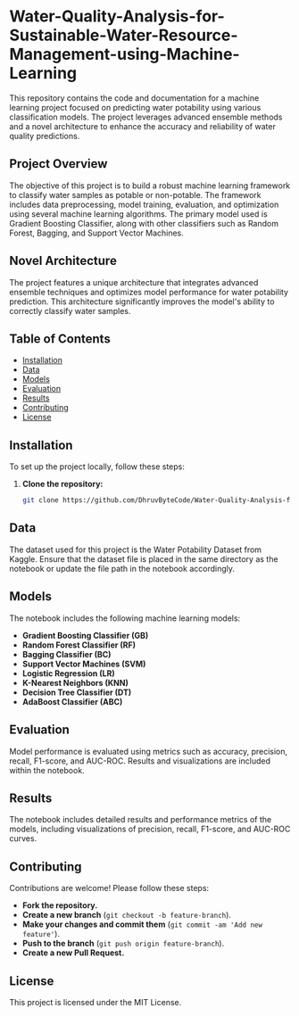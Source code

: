 # Water-Quality-Analysis-for-Sustainable-Water-Resource-Management-using-Machine-Learning
This repository contains the code and documentation for a machine learning project focused on predicting water potability using various classification models. The project leverages advanced ensemble methods and a novel architecture to enhance the accuracy and reliability of water quality predictions.

## Project Overview

The objective of this project is to build a robust machine learning framework to classify water samples as potable or non-potable. The framework includes data preprocessing, model training, evaluation, and optimization using several machine learning algorithms. The primary model used is Gradient Boosting Classifier, along with other classifiers such as Random Forest, Bagging, and Support Vector Machines.

## Novel Architecture

The project features a unique architecture that integrates advanced ensemble techniques and optimizes model performance for water potability prediction. This architecture significantly improves the model's ability to correctly classify water samples.

## Table of Contents

- [Installation](#installation)
- [Data](#data)
- [Models](#models)
- [Evaluation](#evaluation)
- [Results](#results)
- [Contributing](#contributing)
- [License](#license)

## Installation

To set up the project locally, follow these steps:

1. **Clone the repository:**

   ```bash
   git clone https://github.com/DhruvByteCode/Water-Quality-Analysis-for-Sustainable-Water-Resource-Management-using-Machine-Learning.git

## Data
The dataset used for this project is the Water Potability Dataset from Kaggle. Ensure that the dataset file is placed in the same directory as the notebook or update the file path in the notebook accordingly.

## Models

The notebook includes the following machine learning models:

- **Gradient Boosting Classifier (GB)**
- **Random Forest Classifier (RF)**
- **Bagging Classifier (BC)**
- **Support Vector Machines (SVM)**
- **Logistic Regression (LR)**
- **K-Nearest Neighbors (KNN)**
- **Decision Tree Classifier (DT)**
- **AdaBoost Classifier (ABC)**

## Evaluation
Model performance is evaluated using metrics such as accuracy, precision, recall, F1-score, and AUC-ROC. Results and visualizations are included within the notebook.

## Results
The notebook includes detailed results and performance metrics of the models, including visualizations of precision, recall, F1-score, and AUC-ROC curves.

## Contributing

Contributions are welcome! Please follow these steps:

- **Fork the repository.**
- **Create a new branch** (`git checkout -b feature-branch`).
- **Make your changes and commit them** (`git commit -am 'Add new feature'`).
- **Push to the branch** (`git push origin feature-branch`).
- **Create a new Pull Request.**

## License
This project is licensed under the MIT License. 
